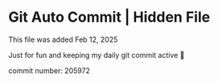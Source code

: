 # Git Auto Commit | Hidden File

This file was added Feb 12, 2025

Just for fun and keeping my daily git commit active 🤪

commit number: 205972
